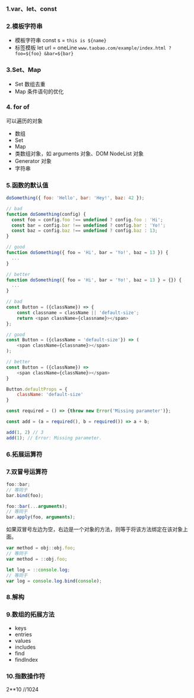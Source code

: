 ### 1.var、let、const

### 2.模板字符串

- 模板字符串
  const s = `this is ${name}`
- 标签模板
  let url = oneLine `
    www.taobao.com/example/index.html
    ?foo=${foo}
    &bar=${bar}
  `


### 3.Set、Map

- Set 数组去重
- Map 条件语句的优化


### 4. for of

可以遍历的对象
- 数组
- Set
- Map
- 类数组对象，如 arguments 对象、DOM NodeList 对象
- Generator 对象
- 字符串


### 5.函数的默认值

```javascript
doSomething({ foo: 'Hello', bar: 'Hey!', baz: 42 });

// bad
function doSomething(config) {
  const foo = config.foo !== undefined ? config.foo : 'Hi';
  const bar = config.bar !== undefined ? config.bar : 'Yo!';
  const baz = config.baz !== undefined ? config.baz : 13;
}

// good
function doSomething({ foo = 'Hi', bar = 'Yo!', baz = 13 }) {
  ...
}

// better
function doSomething({ foo = 'Hi', bar = 'Yo!', baz = 13 } = {}) {
  ...
}
```

```javascript
// bad
const Button = ({className}) => {
	const classname = className || 'default-size';
	return <span className={classname}></span>
};

// good
const Button = ({className = 'default-size'}) => (
	<span className={classname}></span>
);

// better
const Button = ({className}) =>
	<span className={className}></span>
}

Button.defaultProps = {
	className: 'default-size'
}
```

```javascript
const required = () => {throw new Error('Missing parameter')};

const add = (a = required(), b = required()) => a + b;

add(1, 2) // 3
add(1); // Error: Missing parameter.
```


### 6.拓展运算符


### 7.双冒号运算符

```javascript
foo::bar;
// 等同于
bar.bind(foo);

foo::bar(...arguments);
// 等同于
bar.apply(foo, arguments);
```

如果双冒号左边为空，右边是一个对象的方法，则等于将该方法绑定在该对象上面。

```javascript
var method = obj::obj.foo;
// 等同于
var method = ::obj.foo;

let log = ::console.log;
// 等同于
var log = console.log.bind(console);
```


### 8.解构


### 9.数组的拓展方法

- keys
- entries
- values
- includes
- find
- findIndex


### 10.指数操作符

2**10 //1024